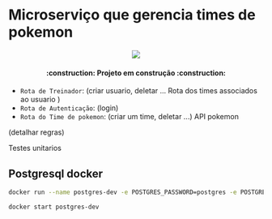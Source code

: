 <h1>Microserviço que gerencia times de pokemon</h1>

<p align="center">
<img src="http://img.shields.io/static/v1?label=STATUS&message=EM%20DESENVOLVIMENTO&color=GREEN&style=for-the-badge"/>
</p>

<h4 align="center">
    :construction:  Projeto em construção  :construction:
</h4>

- `Rota de Treinador`: (criar usuario, deletar ... Rota dos times associados ao usuario )
- `Rota de Autenticação`: (login)
- `Rota do Time de pokemon`: (criar um time, deletar ...) API pokemon

(detalhar regras)

Testes unitarios

## Postgresql docker

```bash
docker run --name postgres-dev -e POSTGRES_PASSWORD=postgres -e POSTGRES_USER=postgres -p 5432:5432 -d postgres
```

```bash
docker start postgres-dev
```
